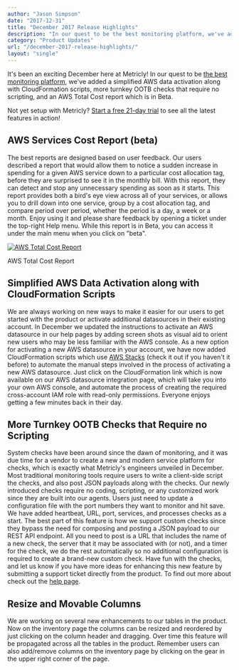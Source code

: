 ```yaml
---
author: "Jason Simpson"
date: "2017-12-31"
title: "December 2017 Release Highlights"
description: "In our quest to be the best monitoring platform, we've added total cost report, OOTB checks, and new column controls to the product this month."
category: "Product Updates"
url: "/december-2017-release-highlights/"
layout: "single"
---
```


It's been an exciting December here at Metricly! In our quest to be [the best monitoring platform](https://www.metricly.com/product), we've added a simplified AWS data activation along with CloudFormation scripts, more turnkey OOTB checks that require no scripting, and an AWS Total Cost report which is in Beta.

 Not yet setup with Metricly? [Start a free 21-day trial](https://www.metricly.com/signup) to see all the latest features in action!

AWS Services Cost Report (beta)
-------------------------------

The best reports are designed based on user feedback. Our users described a report that would allow them to notice a sudden increase in spending for a given AWS service down to a particular cost allocation tag, before they are surprised to see it in the monthly bill. With this report, they can detect and stop any unnecessary spending as soon as it starts. This report provides both a bird's eye view across all of your services, or allows you to drill down into one service, group by a cost allocation tag, and compare period over period, whether the period is a day, a week or a month. Enjoy using it and please share feedback by opening a ticket under the top-right Help menu. While this report is in Beta, you can access it under the main menu when you click on "beta".

[![AWS Total Cost Report](https://www.metricly.com/wp-content/uploads/2018/02/TotalCost-1024x257.png)](https://www.metricly.com/wp-content/uploads/2018/02/TotalCost.png)

AWS Total Cost Report

Simplified AWS Data Activation along with CloudFormation Scripts
----------------------------------------------------------------

We are always working on new ways to make it easier for our users to get started with the product or activate additional datasources in their existing account. In December we updated the instructions to activate an AWS datasource in our help pages by adding screen shots as visual aid to orient new users who may be less familiar with the AWS console. As a new option for activating a new AWS datasource in your account, we have now added CloudFormation scripts which use [AWS Stacks](https://docs.aws.amazon.com/AWSCloudFormation/latest/UserGuide/stacks.html) (check it out if you haven't it before) to automate the manual steps involved in the process of activating a new AWS datasource. Just click on the CloudFormation link which is now available on our AWS datasource integration page, which will take you into your own AWS console, and automate the process of creating the required cross-account IAM role with read-only permissions. Everyone enjoys getting a few minutes back in their day.

More Turnkey OOTB Checks that Require no Scripting
--------------------------------------------------

System checks have been around since the dawn of monitoring, and it was due time for a vendor to create a new and modern service platform for checks, which is exactly what Metricly's engineers unveiled in December. Most traditional monitoring tools require users to write a client-side script the checks, and also post JSON payloads along with the checks. Our newly introduced checks require no coding, scripting, or any customized work since they are built into our agents. Users just need to update a configuration file with the port numbers they want to monitor and hit save. We have added heartbeat, URL, port, services, and processes checks as a start. The best part of this feature is how we support custom checks since they bypass the need for composing and posting a JSON payload to our REST API endpoint. All you need to post is a URL that includes the name of a new check, the server that it may be associated with (or not), and a timer for the check, we do the rest automatically so no additional configuration is required to create a brand-new custom check. Have fun with the checks, and let us know if you have more ideas for enhancing this new feature by submitting a support ticket directly from the product. To find out more about check out the [help page](https://www.metricly.com/support/events/checks).

Resize and Movable Columns
--------------------------

We are working on several new enhancements to our tables in the product. Now on the inventory page the columns can be resized and reordered by just clicking on the column header and dragging. Over time this feature will be propagated across all the tables in the product. Remember users can also add/remove columns on the inventory page by clicking on the gear in the upper right corner of the page.
